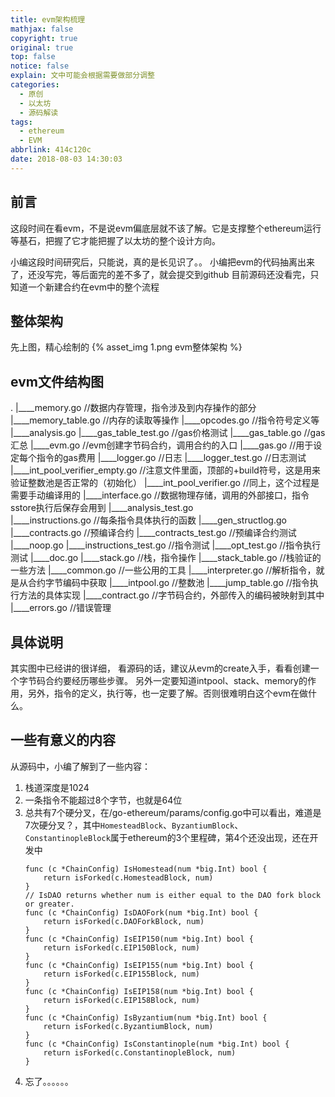 ```yaml
---
title: evm架构梳理
mathjax: false
copyright: true
original: true
top: false
notice: false
explain: 文中可能会根据需要做部分调整
categories:
  - 原创
  - 以太坊
  - 源码解读
tags:
  - ethereum
  - EVM
abbrlink: 414c120c
date: 2018-08-03 14:30:03
---
```

## 前言
这段时间在看evm，不是说evm偏底层就不该了解。它是支撑整个ethereum运行等基石，把握了它才能把握了以太坊的整个设计方向。
<!--more-->
小编这段时间研究后，只能说，真的是长见识了。。
小编把evm的代码抽离出来了，还没写完，等后面完的差不多了，就会提交到github
目前源码还没看完，只知道一个新建合约在evm中的整个流程

## 整体架构
先上图，精心绘制的
{% asset_img 1.png evm整体架构 %}

## evm文件结构图
.
|____memory.go                    //数据内存管理，指令涉及到内存操作的部分
|____memory_table.go              //内存的读取等操作
|____opcodes.go                   //指令符号定义等
|____analysis.go
|____gas_table_test.go            //gas价格测试
|____gas_table.go                 //gas汇总
|____evm.go                       //evm创建字节码合约，调用合约的入口
|____gas.go                       //用于设定每个指令的gas费用
|____logger.go                    //日志
|____logger_test.go               //日志测试
|____int_pool_verifier_empty.go   //注意文件里面，顶部的+build符号，这是用来验证整数池是否正常的（初始化）
|____int_pool_verifier.go         //同上，这个过程是需要手动编译用的
|____interface.go                 //数据物理存储，调用的外部接口，指令sstore执行后保存会用到
|____analysis_test.go             
|____instructions.go              //每条指令具体执行的函数
|____gen_structlog.go
|____contracts.go                 //预编译合约
|____contracts_test.go            //预编译合约测试
|____noop.go
|____instructions_test.go         //指令测试
|____opt_test.go                  //指令执行测试
|____doc.go
|____stack.go                     //栈，指令操作
|____stack_table.go               //栈验证的一些方法
|____common.go                    //一些公用的工具
|____interpreter.go               //解析指令，就是从合约字节编码中获取
|____intpool.go                   //整数池
|____jump_table.go                //指令执行方法的具体实现
|____contract.go                  //字节码合约，外部传入的编码被映射到其中  
|____errors.go                    //错误管理

## 具体说明
其实图中已经讲的很详细，
看源码的话，建议从evm的create入手，看看创建一个字节码合约要经历哪些步骤。
另外一定要知道intpool、stack、memory的作用，另外，指令的定义，执行等，也一定要了解。否则很难明白这个evm在做什么。

## 一些有意义的内容
从源码中，小编了解到了一些内容：
1. 栈道深度是1024
2. 一条指令不能超过8个字节，也就是64位
3. 总共有7个硬分叉，在/go-ethereum/params/config.go中可以看出，难道是7次硬分叉？，其中`HomesteadBlock`、`ByzantiumBlock`、`ConstantinopleBlock`属于ethereum的3个里程碑，第4个还没出现，还在开发中
	```golang
	func (c *ChainConfig) IsHomestead(num *big.Int) bool {
		return isForked(c.HomesteadBlock, num)
	}
	// IsDAO returns whether num is either equal to the DAO fork block or greater.
	func (c *ChainConfig) IsDAOFork(num *big.Int) bool {
		return isForked(c.DAOForkBlock, num)
	}
	func (c *ChainConfig) IsEIP150(num *big.Int) bool {
		return isForked(c.EIP150Block, num)
	}
	func (c *ChainConfig) IsEIP155(num *big.Int) bool {
		return isForked(c.EIP155Block, num)
	}
	func (c *ChainConfig) IsEIP158(num *big.Int) bool {
		return isForked(c.EIP158Block, num)
	}
	func (c *ChainConfig) IsByzantium(num *big.Int) bool {
		return isForked(c.ByzantiumBlock, num)
	}
	func (c *ChainConfig) IsConstantinople(num *big.Int) bool {
		return isForked(c.ConstantinopleBlock, num)
	}
	```
4. 忘了。。。。。。
